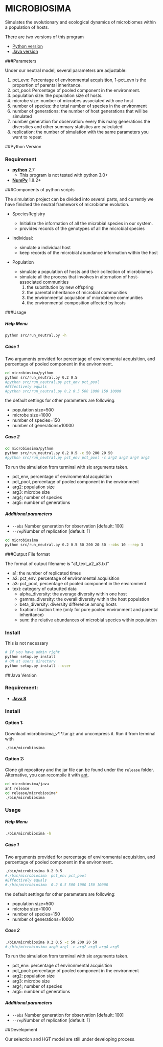# MICROBIOSIMA

Simulates the evolutionary and ecological dynamics of microbiomes within a population of hosts.

There are two versions of this program
* [Python version](#python-ersion)
* [Java version](#java-version)

###Parameters

Under our neutral model, several parameters are adjustable:
  1. pct_evn: Percentage of environmental acquisition, 1-pct_evn is the proportion of parental inheritance.
  2. pct_pool: Percentage of pooled component in the environment.
  3. population size: the population size of hosts.
  4. microbe size: number of microbes associated with one host
  5. number of species: the total number of species in the environment
  6. number of generations: the number of host generations that will be simulated
  7. number generation for observation: every this many generations the diversities and other summary statistics are calculated
  8. replication: the number of simulation with the same parameters you want to repeat  

##Python Version
### Requirement
* [**python**](https://www.python.org/) 2.7
  * This program is not tested with python 3.0+
* [**NumPy**](http://www.numpy.org/) 1.8.2+



###Components of python scripts

The simulation project can be divided into several parts, and currently we have
finished the neutral framework of microbiome evolution.

- SpeciesRegistry
  - Initialize the information of all the microbial species in our system.
  - provides records of the genotypes of all the microbial species


- Individual:
  - simulate a individual host
  - keep records of the microbial abundance information within the host


- Population
  - simulate a population of hosts and their collection of microbiomes
  - simulate all the process that involves in alternation of host-associated communities
    1. the substitution by new offspring
    2. the parental inheritance of microbial communities
    3. the environmental acquistion of microbiome communities
    4. the environmental composition affected by hosts


###Usage

##### Help Menu
```bash
python src/run_neutral.py -h
```

##### Case 1

Two arguments provided for percentage of environmental acquisition, and percentage of pooled component in the environment.
```bash
cd microbiosima/python
python src/run_neutral.py 0.2 0.5
#python src/run_neutral.py pct_env pct_pool
#Effectively equals
#python src/run_neutral.py 0.2 0.5 500 1000 150 10000
```
the default settings for other parameters are following:
  - population size=500
  - microbe size=1000
  - number of species=150
  - number of generations=10000

##### Case 2

```bash
cd microbiosima/python
python src/run_neutral.py 0.2 0.5 -c 50 200 20 50
#python src/run_neutral.py pct_env pct_pool -c arg2 arg3 arg4 arg5
```
To run the simulation from terminal with six arguments taken.
- pct_env, percentage of environmental acquisition
- pct_pool, percentage of pooled component in the environment
- arg2: population size
- arg3: microbe size
- arg4; number of species
- arg5: number of generations



##### Additional parameters
  - `--obs` Number generation for observation [default: 100]
  - `--rep`Number of replication [default: 1]

```bash
cd microbiosima
python src/run_neutral.py 0.2 0.5 50 200 20 50 --obs 10 --rep 3
```

###Output File format

The format of output filename is "a1_text_a2_a3.txt"
- a1: the number of replicated times
- a2: pct_env, percentage of environmental acquisition
- a3: pct_pool, percentage of pooled component in the environment
- text: category of outputted data
  - alpha_diversity: the average diversity within one host
  - gamma_diversity: the overall diversity within the host population
  - beta_diversity: diversity difference among hosts
  - fixation: fixation time (only for pure pooled environment and parental inheritance)
  - sum: the relative abundances of microbial species within population


### Install
This is not necessary
```bash
# If you have admin right
python setup.py install
# OR at users directory
python setup.py install --user
```


##Java Version
### Requirement:
   * [**Java 8**](https://www.java.com/)

### Install
#### Option 1:
Download microbiosima_v\*.\*.tar.gz and uncompress it. Run it from terminal with
```bash
./bin/microbiosima
```

#### Option 2:
Clone git repository and the jar file can be found under the `release` folder.
Alternative, you can recompile it with [ant](http://ant.apache.org/).
```bash
cd microbiosima/java
ant release
cd release/microbiosima*
./bin/microbiosima
```


### Usage
##### Help Menu
```bash
./bin/microbiosima -h
```

##### Case 1

Two arguments provided for percentage of environmental acquisition, and percentage of pooled component in the environment.
```bash
./bin/microbiosima 0.2 0.5
#./bin/microbiosima  pct_env pct_pool
#Effectively equals
#./bin/microbiosima  0.2 0.5 500 1000 150 10000
```
the default settings for other parameters are following:
  - population size=500
  - microbe size=1000
  - number of species=150
  - number of generations=10000

##### Case 2

```bash
./bin/microbiosima 0.2 0.5 -c 50 200 20 50
#./bin/microbiosima arg0 arg1 -c arg2 arg3 arg4 arg5
```
To run the simulation from terminal with six arguments taken.
- pct_env: percentage of environmental acquisition
- pct_pool: percentage of pooled component in the environment
- arg2: population size
- arg3: microbe size
- arg4; number of species
- arg5: number of generations



##### Additional parameters
  - `--obs` Number generation for observation [default: 100]
  - `--rep`Number of replication [default: 1]




##Development

Our selection and HGT model are still under developing process.

